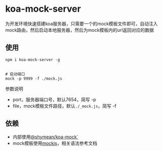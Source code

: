 koa-mock-server
===

为开发环境快速搭建koa服务器，只需要一个的mock模板文件即可，自动注入mock路由，然后启动本地服务器，然后为mock模板内的url返回对应的数据

## 使用
```
npm i koa-mock-server -g


# 启动端口
mock -p 9999 -f ./mock.js
```
参数说明
* port，服务器端口号，默认7654，简写 -p
* file，mock模板文件路径，默认`./_mock.js`，简写 -f

## 依赖
* 内部使用[@shymean/koa-mock`](https://www.npmjs.com/package/@shymean/koa-mock)
* mock模板使用[mockjs](https://www.npmjs.com/package/mockjs)，相关语法参考文档